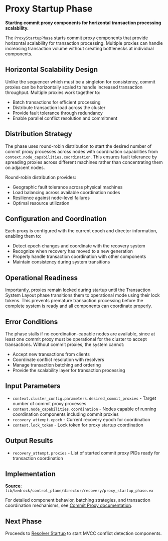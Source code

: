 # Proxy Startup Phase

**Starting commit proxy components for horizontal transaction processing scalability.**

The `ProxyStartupPhase` starts commit proxy components that provide horizontal scalability for transaction processing. Multiple proxies can handle increasing transaction volume without creating bottlenecks at individual components.

## Horizontal Scalability Design

Unlike the sequencer which must be a singleton for consistency, commit proxies can be horizontally scaled to handle increased transaction throughput. Multiple proxies work together to:

- Batch transactions for efficient processing
- Distribute transaction load across the cluster
- Provide fault tolerance through redundancy
- Enable parallel conflict resolution and commitment

## Distribution Strategy

The phase uses round-robin distribution to start the desired number of commit proxy processes across nodes with coordination capabilities from `context.node_capabilities.coordination`. This ensures fault tolerance by spreading proxies across different machines rather than concentrating them on adjacent nodes.

Round-robin distribution provides:
- Geographic fault tolerance across physical machines
- Load balancing across available coordination nodes
- Resilience against node-level failures
- Optimal resource utilization

## Configuration and Coordination

Each proxy is configured with the current epoch and director information, enabling them to:
- Detect epoch changes and coordinate with the recovery system
- Recognize when recovery has moved to a new generation
- Properly handle transaction coordination with other components
- Maintain consistency during system transitions

## Operational Readiness

Importantly, proxies remain locked during startup until the Transaction System Layout phase transitions them to operational mode using their lock tokens. This prevents premature transaction processing before the complete system is ready and all components can coordinate properly.

## Error Conditions

The phase stalls if no coordination-capable nodes are available, since at least one commit proxy must be operational for the cluster to accept transactions. Without commit proxies, the system cannot:
- Accept new transactions from clients
- Coordinate conflict resolution with resolvers
- Manage transaction batching and ordering
- Provide the scalability layer for transaction processing

## Input Parameters

- `context.cluster_config.parameters.desired_commit_proxies` - Target number of commit proxy processes
- `context.node_capabilities.coordination` - Nodes capable of running coordination components including commit proxies
- `recovery_attempt.epoch` - Current recovery epoch for coordination
- `context.lock_token` - Lock token for proxy startup coordination

## Output Results

- `recovery_attempt.proxies` - List of started commit proxy PIDs ready for transaction coordination

## Implementation

**Source**: `lib/bedrock/control_plane/director/recovery/proxy_startup_phase.ex`

For detailed component behavior, batching strategies, and transaction coordination mechanisms, see [Commit Proxy documentation](../components/commit-proxy.md).

## Next Phase

Proceeds to [Resolver Startup](11-resolver-startup.md) to start MVCC conflict detection components.